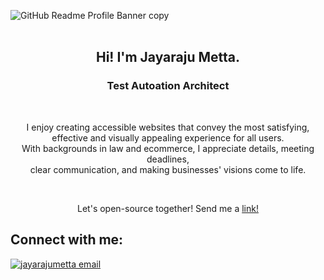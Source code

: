 ![GitHub Readme Profile Banner copy](https://media.licdn.com/dms/image/C4D03AQHDyLloitjOxA/profile-displayphoto-shrink_400_400/0/1620900086599?e=1684368000&v=beta&t=E2vflGXoPXF7ulF-P3pzi6lz_sv0DQDemNJJi7e-c5U)
<br>
<br>

<h2 align=center>Hi! I'm Jayaraju Metta.</h2>
<h3 align=center>Test Autoation Architect</h3>
<br>
<p align="center">I enjoy creating accessible websites that convey the most satisfying, effective and visually appealing experience for all users.<br>With backgrounds in law and ecommerce, I appreciate details, meeting deadlines,<br>clear communication, and making businesses' visions come to life.</p>
<br>
<p align="center">Let's open-source together! Send me a <a href="https://twitter.com/jayarajumetta" rel="noopener noreferrer" target="_blank">link!</a></p>


<h2 align="left">Connect with me:</h2>
<p align="left">
<a href="mailto: jayarajumetta@gmail.com" target="blank"><img align="center" src="https://img.icons8.com/dotty/40/000000/email.png" alt="jayarajumetta email" />
</a>

